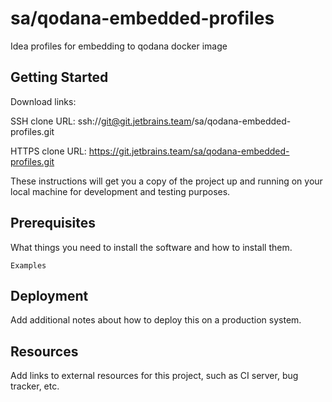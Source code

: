 # sa/qodana-embedded-profiles

Idea profiles for embedding to qodana docker image

## Getting Started

Download links:

SSH clone URL: ssh://git@git.jetbrains.team/sa/qodana-embedded-profiles.git

HTTPS clone URL: https://git.jetbrains.team/sa/qodana-embedded-profiles.git



These instructions will get you a copy of the project up and running on your local machine for development and testing purposes.

## Prerequisites

What things you need to install the software and how to install them.

```
Examples
```

## Deployment

Add additional notes about how to deploy this on a production system.

## Resources

Add links to external resources for this project, such as CI server, bug tracker, etc.
